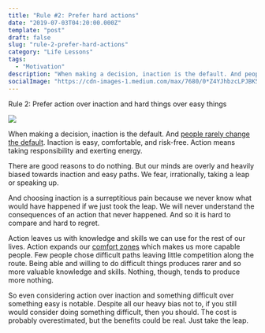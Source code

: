 ```yaml
---
title: "Rule #2: Prefer hard actions"
date: "2019-07-03T04:20:00.000Z"
template: "post"
draft: false
slug: "rule-2-prefer-hard-actions"
category: "Life Lessons"
tags:
  - "Motivation"
description: "When making a decision, inaction is the default. And people rarely change the default. Inaction is easy, comfortable, and risk-free. Action means taking responsibility and exerting energy."
socialImage: "https://cdn-images-1.medium.com/max/7680/0*Z4YJhbzcLPJBK5Ri"
---
```


Rule 2: Prefer action over inaction and hard things over easy things

![](https://cdn-images-1.medium.com/max/7680/0*Z4YJhbzcLPJBK5Ri)

When making a decision, inaction is the default. And [people rarely change the default](https://www.theguardian.com/technology/2013/dec/01/default-settings-change-phones-computers). Inaction is easy, comfortable, and risk-free. Action means taking responsibility and exerting energy.

There are good reasons to do nothing. But our minds are overly and heavily biased towards inaction and easy paths. We fear, irrationally, taking a leap or speaking up.

And choosing inaction is a surreptitious pain because we never know what would have happened if we just took the leap. We will never understand the consequences of an action that never happened. And so it is hard to compare and hard to regret.

Action leaves us with knowledge and skills we can use for the rest of our lives. Action expands our [comfort zones](https://jsfuentes.com/posts/be-uncomfortable) which makes us more capable people. Few people chose difficult paths leaving little competition along the route. Being able and willing to do difficult things produces rarer and so more valuable knowledge and skills. Nothing, though, tends to produce more nothing.

So even considering action over inaction and something difficult over something easy is notable. Despite all our heavy bias not to, if you still would consider doing something difficult, then you should. The cost is probably overestimated, but the benefits could be real. Just take the leap.
